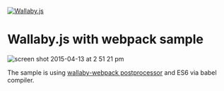 [![Wallaby.js](https://img.shields.io/badge/wallaby.js-configured-green.svg)](https://wallabyjs.com)

# Wallaby.js with webpack sample

![screen shot 2015-04-13 at 2 51 21 pm](https://cloud.githubusercontent.com/assets/979966/7109975/97b2371a-e1ec-11e4-948e-28af9907f7dd.png)

The sample is using [wallaby-webpack postprocessor](https://github.com/jeffling/wallaby-webpack) and ES6 via babel compiler.
